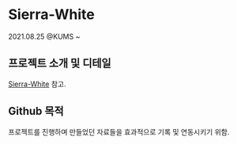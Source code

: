 # Sierra-White
2021.08.25 @KUMS ~

## 프로젝트 소개 및 디테일
[Sierra-White](https://tidal-daphne-7cf.notion.site/Sierra-White-f3becdd98dc94cc4a3be2c2e300312a0) 참고.

## Github 목적
프로젝트를 진행하며 만들었던 자료들을 효과적으로 기록 및 연동시키기 위함.
